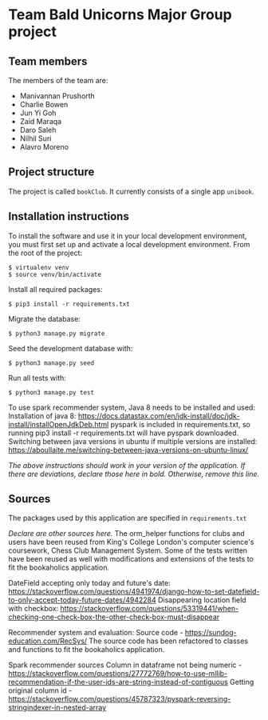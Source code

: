 # Team Bald Unicorns Major Group project

## Team members
The members of the team are:
- Manivannan Prushorth  
- Charlie Bowen  
- Jun Yi Goh  
- Zaid Maraqa 
- Daro Saleh  
- Nilhil Suri 
- Alavro Moreno  

## Project structure
The project is called `bookClub`.  It currently consists of a single app `unibook`.


## Installation instructions
To install the software and use it in your local development environment, you must first set up and activate a local development environment.  From the root of the project:

```
$ virtualenv venv
$ source venv/bin/activate
```

Install all required packages:

```
$ pip3 install -r requirements.txt
```

Migrate the database:

```
$ python3 manage.py migrate
```

Seed the development database with:

```
$ python3 manage.py seed
```

Run all tests with:
```
$ python3 manage.py test
```

To use spark recommender system, Java 8 needs to be installed and used:
  Installation of java 8: https://docs.datastax.com/en/jdk-install/doc/jdk-install/installOpenJdkDeb.html
  pyspark is included in requirements.txt, so running pip3 install -r requirements.txt will have pyspark downloaded.
  Switching between java versions in ubuntu if multiple versions are installed: https://aboullaite.me/switching-between-java-versions-on-ubuntu-linux/

*The above instructions should work in your version of the application.  If there are deviations, declare those here in bold.  Otherwise, remove this line.*

## Sources
The packages used by this application are specified in `requirements.txt`

*Declare are other sources here.*
The orm_helper functions for clubs and users have been reused from King's College London's computer science's coursework, Chess Club Management System.
Some of the tests written have been reused as well with modifications and extensions of the tests to fit the bookaholics application.

DateField accepting only today and future's date: https://stackoverflow.com/questions/4941974/django-how-to-set-datefield-to-only-accept-today-future-dates/4942284
Disappearing location field with checkbox: https://stackoverflow.com/questions/53319441/when-checking-one-check-box-the-other-check-box-must-disappear

Recommender system and evaluation:
Source code - https://sundog-education.com/RecSys/
  The source code has been refactored to classes and functions to fit the bookaholics application.

Spark recommender sources
  Column in dataframe not being numeric - https://stackoverflow.com/questions/27772769/how-to-use-mllib-recommendation-if-the-user-ids-are-string-instead-of-contiguous
  Getting original column id - https://stackoverflow.com/questions/45787323/pyspark-reversing-stringindexer-in-nested-array
